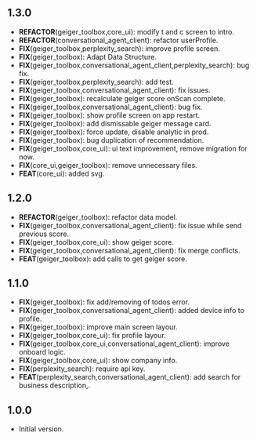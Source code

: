 ## 1.3.0

 - **REFACTOR**(geiger_toolbox,core_ui): modify t and c screen  to intro.
 - **REFACTOR**(conversational_agent_client): refactor userProfile.
 - **FIX**(geiger_toolbox,perplexity_search): improve profile screen.
 - **FIX**(geiger_toolbox): Adapt Data Structure.
 - **FIX**(geiger_toolbox,conversational_agent_client,perplexity_search): bug fix.
 - **FIX**(geiger_toolbox,perplexity_search): add test.
 - **FIX**(geiger_toolbox,conversational_agent_client): fix issues.
 - **FIX**(geiger_toolbox): recalculate geiger score onScan complete.
 - **FIX**(geiger_toolbox,conversational_agent_client): bug fix.
 - **FIX**(geiger_toolbox): show profile screen on app restart.
 - **FIX**(geiger_toolbox): add dismissable geiger message card.
 - **FIX**(geiger_toolbox): force update, disable analytic in prod.
 - **FIX**(geiger_toolbox): bug duplication of recommendation.
 - **FIX**(geiger_toolbox,core_ui): ui text improvement, remove migration for now.
 - **FIX**(core_ui,geiger_toolbox): remove unnecessary files.
 - **FEAT**(core_ui): added svg.

## 1.2.0

 - **REFACTOR**(geiger_toolbox): refactor data model.
 - **FIX**(geiger_toolbox,conversational_agent_client): fix issue while send previous score.
 - **FIX**(geiger_toolbox,core_ui): show geiger score.
 - **FIX**(geiger_toolbox,conversational_agent_client): fix merge conflicts.
 - **FEAT**(geiger_toolbox): add calls to get geiger score.

## 1.1.0

 - **FIX**(geiger_toolbox): fix add/removing of todos error.
 - **FIX**(geiger_toolbox,conversational_agent_client): added device info to profile.
 - **FIX**(geiger_toolbox): improve main screen layour.
 - **FIX**(geiger_toolbox,core_ui): fix profile layour.
 - **FIX**(geiger_toolbox,core_ui,conversational_agent_client): improve onboard logic.
 - **FIX**(geiger_toolbox,core_ui): show company info.
 - **FIX**(perplexity_search): require api key.
 - **FEAT**(perplexity_search,conversational_agent_client): add search for business description,.

## 1.0.0

- Initial version.
